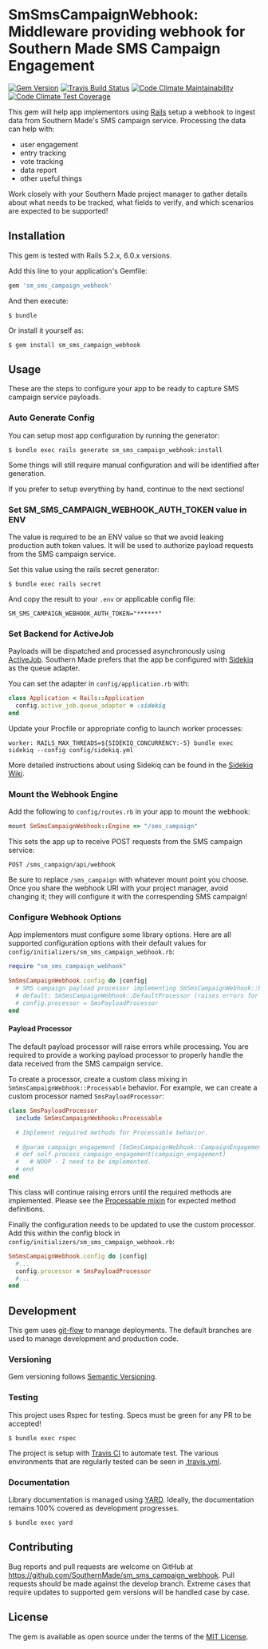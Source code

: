 # SmSmsCampaignWebhook: Middleware providing webhook for Southern Made SMS Campaign Engagement

[![Gem Version](https://badge.fury.io/rb/sm_sms_campaign_webhook.svg)](https://badge.fury.io/rb/sm_sms_campaign_webhook)
[![Travis Build Status](https://travis-ci.org/SouthernMade/sm_sms_campaign_webhook.svg?branch=develop)](https://travis-ci.org/SouthernMade/sm_sms_campaign_webhook)
[![Code Climate Maintainability](https://api.codeclimate.com/v1/badges/2298f12a7d6f31688c9c/maintainability)](https://codeclimate.com/github/SouthernMade/sm_sms_campaign_webhook/maintainability)
[![Code Climate Test Coverage](https://api.codeclimate.com/v1/badges/2298f12a7d6f31688c9c/test_coverage)](https://codeclimate.com/github/SouthernMade/sm_sms_campaign_webhook/test_coverage)

This gem will help app implementors using [Rails](https://rubyonrails.org) setup a webhook to ingest data from Southern Made's SMS campaign service. Processing the data can help with:

- user engagement
- entry tracking
- vote tracking
- data report
- other useful things

Work closely with your Southern Made project manager to gather details about what needs to be tracked, what fields to verify, and which scenarios are expected to be supported!

## Installation

This gem is tested with Rails 5.2.x, 6.0.x versions.

Add this line to your application's Gemfile:

```ruby
gem 'sm_sms_campaign_webhook'
```

And then execute:

    $ bundle

Or install it yourself as:

    $ gem install sm_sms_campaign_webhook

## Usage

These are the steps to configure your app to be ready to capture SMS campaign service payloads.

### Auto Generate Config

You can setup most app configuration by running the generator:

```
$ bundle exec rails generate sm_sms_campaign_webhook:install
```

Some things will still require manual configuration and will be identified after generation.

If you prefer to setup everything by hand, continue to the next sections!

### Set SM_SMS_CAMPAIGN_WEBHOOK_AUTH_TOKEN value in ENV

The value is required to be an ENV value so that we avoid leaking production auth token values. It will be used to authorize payload requests from the SMS campaign service.

Set this value using the rails secret generator:

```
$ bundle exec rails secret
```

And copy the result to your `.env` or applicable config file:

```
SM_SMS_CAMPAIGN_WEBHOOK_AUTH_TOKEN="******"
```

### Set Backend for ActiveJob

Payloads will be dispatched and processed asynchronously using [ActiveJob](https://edgeguides.rubyonrails.org/active_job_basics.html). Southern Made prefers that the app be configured with [Sidekiq](https://github.com/mperham/sidekiq) as the queue adapter.

You can set the adapter in `config/application.rb` with:

```ruby
class Application < Rails::Application
  config.active_job.queue_adapter = :sidekiq
end
```

Update your Procfile or appropriate config to launch worker processes:

```
worker: RAILS_MAX_THREADS=${SIDEKIQ_CONCURRENCY:-5} bundle exec sidekiq --config config/sidekiq.yml
```

More detailed instructions about using Sidekiq can be found in the [Sidekiq Wiki](https://github.com/mperham/sidekiq/wiki).

### Mount the Webhook Engine

Add the following to `config/routes.rb` in your app to mount the webhook:

```ruby
mount SmSmsCampaignWebhook::Engine => "/sms_campaign"
```

This sets the app up to receive POST requests from the SMS campaign service:

    POST /sms_campaign/api/webhook

Be sure to replace `/sms_campaign` with whatever mount point you choose. Once you share the webhook URI with your project manager, avoid changing it; they will configure it with the correspending SMS campaign!

### Configure Webhook Options

App implementors must configure some library options. Here are all supported configuration options with their default values for `config/initializers/sm_sms_campaign_webhook.rb`:

```ruby
require "sm_sms_campaign_webhook"

SmSmsCampaignWebhook.config do |config|
  # SMS campaign payload processor implementing SmSmsCampaignWebhook::Processable behavior.
  # default: SmSmsCampaignWebhook::DefaultProcessor (raises errors for processing)
  # config.processor = SmsPayloadProcessor
end
```

#### Payload Processor

The default payload processor will raise errors while processing. You are required to provide a working payload processor to properly handle the data received from the SMS campaign service.

To create a processor, create a custom class mixing in `SmSmsCampaignWebhook::Processable` behavior. For example, we can create a custom processor named `SmsPayloadProcessor`:

```ruby
class SmsPayloadProcessor
  include SmSmsCampaignWebhook::Processable

  # Implement required methods for Processable behavior.

  # @param campaign_engagement [SmSmsCampaignWebhook::CampaignEngagement]
  # def self.process_campaign_engagement(campaign_engagement)
  #   # NOOP - I need to be implemented.
  # end
end
```

This class will continue raising errors until the required methods are implemented. Please see the [Processable mixin](https://github.com/SouthernMade/sm_sms_campaign_webhook/blob/develop/app/processors/sm_sms_campaign_webhook/processable.rb) for expected method definitions.

Finally the configuration needs to be updated to use the custom processor. Add this within the config block in `config/initializers/sm_sms_campaign_webhook.rb`:

```ruby
SmSmsCampaignWebhook.config do |config|
  #...
  config.processor = SmsPayloadProcessor
  #...
end
```

## Development

This gem uses [git-flow](https://github.com/nvie/gitflow) to manage deployments. The default branches are used to manage development and production code.

### Versioning

Gem versioning follows [Semantic Versioning](https://semver.org).


### Testing

This project uses Rspec for testing. Specs must be green for any PR to be accepted!

    $ bundle exec rspec

The project is setup with [Travis CI](https://travis-ci.org) to automate test. The various environments that are regularly tested can be seen in [.travis.yml](https://github.com/SouthernMade/sm_sms_campaign_webhook/blob/develop/.travis.yml).

### Documentation

Library documentation is managed using [YARD](https://yardoc.org). Ideally, the documentation remains 100% covered as development progresses.

    $ bundle exec yard

## Contributing

Bug reports and pull requests are welcome on GitHub at https://github.com/SouthernMade/sm_sms_campaign_webhook. Pull requests should be made against the develop branch. Extreme cases that require updates to supported gem versions will be handled case by case.

## License

The gem is available as open source under the terms of the [MIT License](https://opensource.org/licenses/MIT).
